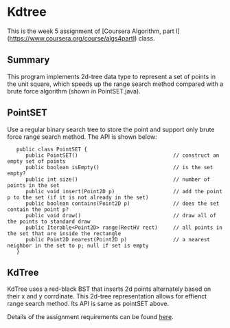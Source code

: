 Kdtree
======
This is the week 5 assignment of [Coursera Algorithm, part I] (https://www.coursera.org/course/algs4partI) class.

Summary
-------
This program implements 2d-tree data type to represent a set of points in the unit square, which speeds up the range search method compared with a brute force algorithm (shown in PointSET.java).

PointSET
--------
Use a regular binary search tree to store the point and support only brute force range search method. The API is shown below:

       public class PointSET {
          public PointSET()                               // construct an empty set of points
          public boolean isEmpty()                        // is the set empty?
          public int size()                               // number of points in the set
          public void insert(Point2D p)                   // add the point p to the set (if it is not already in the set)
          public boolean contains(Point2D p)              // does the set contain the point p?
          public void draw()                              // draw all of the points to standard draw
          public Iterable<Point2D> range(RectHV rect)     // all points in the set that are inside the rectangle
          public Point2D nearest(Point2D p)               // a nearest neighbor in the set to p; null if set is empty
       }

KdTree
------
KdTree uses a red-black BST that inserts 2d points alternately based on their x and y corrdinate. This 2d-tree representation allows for effienct range search method. Its API is same as pointSET above.

Details of the assignment requirements can be found [here]().


